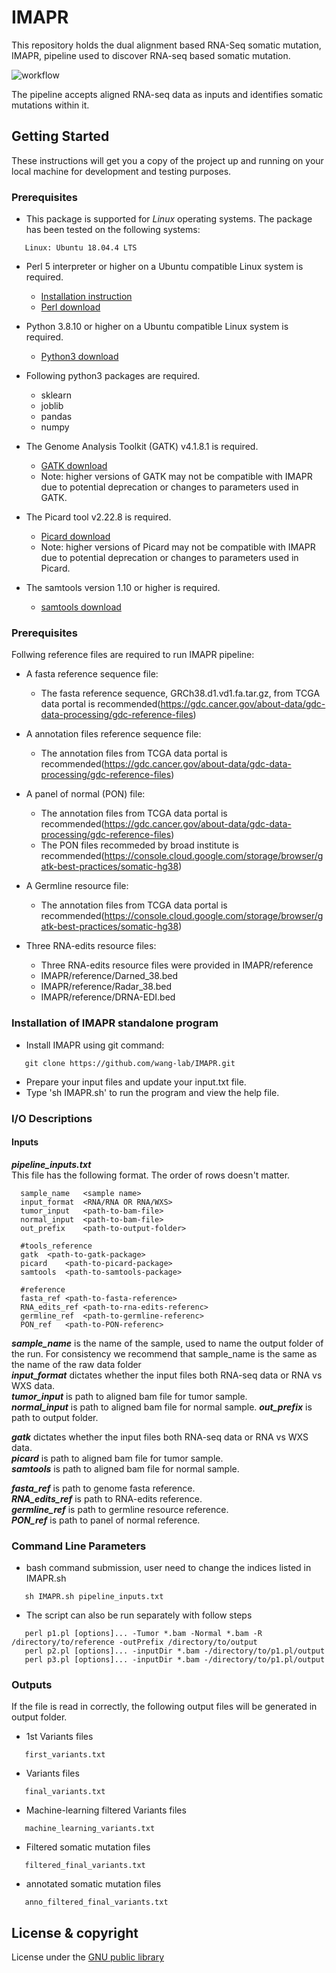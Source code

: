 # IMAPR
This repository holds the dual alignment based RNA-Seq somatic mutation, IMAPR, pipeline used to discover RNA-seq based somatic mutation.

![workflow](https://github.com/wang-lab/IMAPR/blob/master/workflow.PNG)

The pipeline accepts aligned RNA-seq data as inputs and identifies somatic mutations within it.
## Getting Started

These instructions will get you a copy of the project up and running on your local machine for development and testing purposes.

### Prerequisites

* This package is supported for *Linux* operating systems.  The package has been tested on the following systems:
```
   Linux: Ubuntu 18.04.4 LTS
```
* Perl 5 interpreter or higher on a Ubuntu compatible Linux system is required.
   * [Installation instruction](https://learn.perl.org/installing/)
   * [Perl download](https://www.perl.org/get.html)
   
* Python 3.8.10 or higher on a Ubuntu compatible Linux system is required.   
   * [Python3 download](https://www.python.org/downloads/)
   
* Following python3 packages are required.
   * sklearn
   * joblib
   * pandas
   * numpy
   
* The Genome Analysis Toolkit (GATK) v4.1.8.1 is required.
   * [GATK download](https://github.com/broadinstitute/gatk/releases)
   * Note: higher versions of GATK may not be compatible with IMAPR due to potential deprecation or changes to parameters used in GATK.
   
* The Picard tool v2.22.8 is required.
   * [Picard download](https://github.com/broadinstitute/picard/releases)
   * Note: higher versions of Picard may not be compatible with IMAPR due to potential deprecation or changes to parameters used in Picard.
   
* The samtools version 1.10 or higher is required.
   * [samtools download](https://github.com/samtools/samtools)
   
   
### Prerequisites

Follwing reference files are required to run IMAPR pipeline:

* A fasta reference sequence file:
	* The fasta reference sequence, GRCh38.d1.vd1.fa.tar.gz, from TCGA data portal is recommended(https://gdc.cancer.gov/about-data/gdc-data-processing/gdc-reference-files)
	
* A annotation files reference sequence file:
	* The annotation files from TCGA data portal is recommended(https://gdc.cancer.gov/about-data/gdc-data-processing/gdc-reference-files)
	
* A panel of normal (PON) file:
	* The annotation files from TCGA data portal is recommended(https://gdc.cancer.gov/about-data/gdc-data-processing/gdc-reference-files)
	* The PON files recommeded by broad institute is recommended(https://console.cloud.google.com/storage/browser/gatk-best-practices/somatic-hg38)
	
* A Germline resource file:
	* The annotation files from TCGA data portal is recommended(https://console.cloud.google.com/storage/browser/gatk-best-practices/somatic-hg38)

* Three RNA-edits resource files:
	* Three RNA-edits resource files were provided in IMAPR/reference
	* IMAPR/reference/Darned_38.bed
	* IMAPR/reference/Radar_38.bed
	* IMAPR/reference/DRNA-EDI.bed
	
### Installation of IMAPR standalone program

* Install IMAPR using git command:
```
   git clone https://github.com/wang-lab/IMAPR.git   
```
* Prepare your input files and update your input.txt file.
* Type 'sh IMAPR.sh' to run the program and view the help file.

### I/O Descriptions  
#### Inputs  
***pipeline_inputs.txt***  
This file has the following format. The order of rows doesn't matter.  

```
  sample_name	<sample name>
  input_format	<RNA/RNA OR RNA/WXS>
  tumor_input	<path-to-bam-file>
  normal_input	<path-to-bam-file>
  out_prefix	<path-to-output-folder>
  
  #tools_reference
  gatk	<path-to-gatk-package>
  picard	<path-to-picard-package>
  samtools	<path-to-samtools-package>
  
  #reference
  fasta_ref	<path-to-fasta-reference>
  RNA_edits_ref	<path-to-rna-edits-referenc>
  germline_ref	<path-to-germline-referenc>
  PON_ref	<path-to-PON-referenc>
```  
***sample_name*** is the name of the sample, used to name the output folder of the run. For consistency we recommend that sample_name is the same as the name of the raw data folder  
***input_format*** dictates whether the input files both RNA-seq data or RNA vs WXS data.  
***tumor_input*** is path to aligned bam file for tumor sample.  
***normal_input*** is path to aligned bam file for normal sample. 
***out_prefix*** is path to output folder. 

***gatk*** dictates whether the input files both RNA-seq data or RNA vs WXS data.  
***picard*** is path to aligned bam file for tumor sample.  
***samtools*** is path to aligned bam file for normal sample. 

***fasta_ref*** is path to genome fasta reference.  
***RNA_edits_ref*** is path to RNA-edits reference.  
***germline_ref*** is path to germline resource reference.  
***PON_ref*** is path to panel of normal reference.  

### Command Line Parameters

* bash command submission, user need to change the indices listed in IMAPR.sh   
   
```
   sh IMAPR.sh pipeline_inputs.txt
```

* The script can also be run separately with follow steps
  
```
   perl p1.pl [options]... -Tumor *.bam -Normal *.bam -R /directory/to/reference -outPrefix /directory/to/output
   perl p2.pl [options]... -inputDir *.bam -/directory/to/p1.pl/output
   perl p3.pl [options]... -inputDir *.bam -/directory/to/p1.pl/output
```

### Outputs

If the file is read in correctly, the following output files will be generated in output folder.
* 1st Variants files
```
   first_variants.txt
```
* Variants files
```
   final_variants.txt
```
* Machine-learning filtered Variants files
```
   machine_learning_variants.txt
```
* Filtered somatic mutation files
```
   filtered_final_variants.txt
```
* annotated somatic mutation files
```
   anno_filtered_final_variants.txt
```
## License & copyright

License under the [GNU public library](LICENSE)